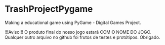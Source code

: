 # TrashProjectPygame
Making a educational game using PyGame - Digital Games Project.

!!!Aviso!!! O produto final do nosso jogo estará COM O NOME DO JOGO. Qualquer outro arquivo no github foi frutos de testes e protótipos.
Obrigado.
